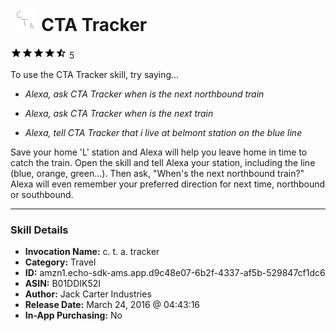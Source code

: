 # &nbsp;<img src="skill_icon" alt="CTA Tracker icon" width="36"> CTA Tracker
![4.3 stars](../../images/ic_star_black_18dp_1x.png)![4.3 stars](../../images/ic_star_black_18dp_1x.png)![4.3 stars](../../images/ic_star_black_18dp_1x.png)![4.3 stars](../../images/ic_star_black_18dp_1x.png)![4.3 stars](../../images/ic_star_half_black_18dp_1x.png) 5

To use the CTA Tracker skill, try saying...

* *Alexa, ask CTA Tracker when is the next northbound train*

* *Alexa, ask CTA Tracker when is the next train*

* *Alexa, tell CTA Tracker that i live at belmont station on the blue line*

Save your home 'L' station and Alexa will help you leave home in time to catch the train. Open the skill and tell Alexa your station, including the line (blue, orange, green...). Then ask, "When's the next northbound train?" Alexa will even remember your preferred direction for next time, northbound or southbound.

***

### Skill Details

* **Invocation Name:** c. t. a. tracker
* **Category:** Travel
* **ID:** amzn1.echo-sdk-ams.app.d9c48e07-6b2f-4337-af5b-529847cf1dc6
* **ASIN:** B01DDIK52I
* **Author:** Jack Carter Industries
* **Release Date:** March 24, 2016 @ 04:43:16
* **In-App Purchasing:** No
